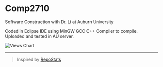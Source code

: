 # Comp2710
Software Construction with Dr. Li at Auburn University

Coded in Eclipse IDE using MinGW GCC C++ Compiler to compile.
Uploaded and tested in AU server.

<!-- Deprecated -->
<!-- ![Views Chart](https://repostatscharts.s3.us-east-2.amazonaws.com/MatthewsRepos/Comp2710_ViewsChart.png#gh-dark-mode-only) -->
<!-- ![Views Chart](https://repostatscharts.s3.us-east-2.amazonaws.com/MatthewsRepos/Comp2710_ViewsChart_Dark.png#gh-light-mode-only) -->

<picture>
  <source media="(prefers-color-scheme: dark)" srcset="https://repostatscharts.s3.us-east-2.amazonaws.com/MatthewsRepos/Comp2710_ViewsChart_Dark.png">
  <source media="(prefers-color-scheme: light)" srcset="https://repostatscharts.s3.us-east-2.amazonaws.com/MatthewsRepos/Comp2710_ViewsChart.png">
  <img alt="Views Chart" src="https://repostatscharts.s3.us-east-2.amazonaws.com/MatthewsRepos/Comp2710_ViewsChart.png">
</picture>

---

> Inspired by [RepoStats](https://github.com/wumphlett/repostats)
